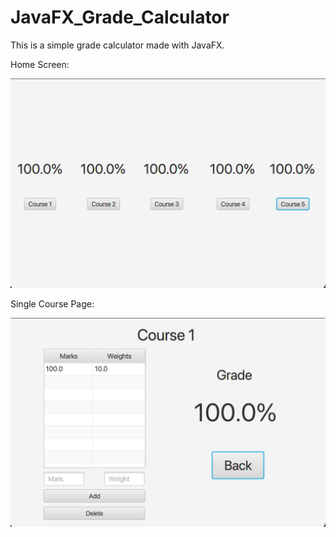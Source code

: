 # JavaFX_Grade_Calculator
This is a simple grade calculator made with JavaFX.

Home Screen:

![Home Screen](Screenshots/Home_Screen.png)

Single Course Page:

![Single Course Page](Screenshots/Course_Page.png)
